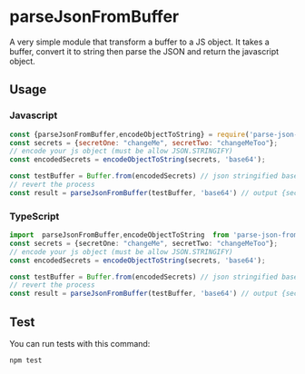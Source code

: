 # parseJsonFromBuffer

A very simple module that transform a buffer to a JS object.
It takes a buffer, convert it to string then parse the JSON and return the javascript object.

## Usage

### Javascript

```javascript
const {parseJsonFromBuffer,encodeObjectToString} = require('parse-json-from-buffer');
const secrets = {secretOne: "changeMe", secretTwo: "changeMeToo"};
// encode your js object (must be allow JSON.STRINGIFY)
const encodedSecrets = encodeObjectToString(secrets, 'base64');

const testBuffer = Buffer.from(encodedSecrets) // json stringified base64 string
// revert the process
const result = parseJsonFromBuffer(testBuffer, 'base64') // output {secretOne: "changeMe", secretTwo: "changeMeToo"};
```

### TypeScript

```typescript
import  parseJsonFromBuffer,encodeObjectToString  from 'parse-json-from-buffer';
const secrets = {secretOne: "changeMe", secretTwo: "changeMeToo"};
// encode your js object (must be allow JSON.STRINGIFY)
const encodedSecrets = encodeObjectToString(secrets, 'base64');

const testBuffer = Buffer.from(encodedSecrets) // json stringified base64 string
// revert the process
const result = parseJsonFromBuffer(testBuffer, 'base64') // output {secretOne: "changeMe", secretTwo: "changeMeToo"};
```

## Test

You can run tests with this command:

```bash
npm test
```

